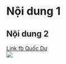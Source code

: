 <html>
      <head>
            <title>Trang web của Quốc Dư</title>
      </head>
      <body>
            <h1>
                  Nội dung 1
            </h1>
            <h2>
                  Nội dung 2
            </h2>
            <div>
                  <a href = "https://www.facebook.com/me/">Link fb Quốc Dư</a>
            </div>
            <div>
                  <img src = "https://greenupload.com/images/2020/11/17/20201106_052339.jpg"/>
            </div>
      </body>
</html>
